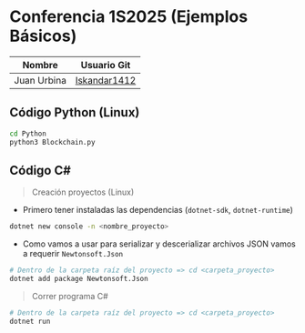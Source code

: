 # Conferencia 1S2025 (Ejemplos Básicos)

| Nombre | Usuario Git |
| --- | --- |
| Juan Urbina | [Iskandar1412](https://github.com/Iskandar1412) |

## Código Python (Linux)

```sh
cd Python
python3 Blockchain.py
```

## Código C#

> Creación proyectos (Linux)

- Primero tener instaladas las dependencias (`dotnet-sdk`, `dotnet-runtime`)

```sh
dotnet new console -n <nombre_proyecto>
```

- Como vamos a usar para serializar y descerializar archivos JSON vamos a requerir `Newtonsoft.Json` 

```sh
# Dentro de la carpeta raíz del proyecto => cd <carpeta_proyecto>
dotnet add package Newtonsoft.Json
```

> Correr programa C#

```sh
# Dentro de la carpeta raíz del proyecto => cd <carpeta_proyecto>
dotnet run
```